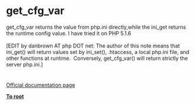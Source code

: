 # get_cfg_var




<div class="phpcode"><span class="html">
get_cfg_var returns the value from php.ini directly,while the ini_get returns&#xA0;&#xA0; the runtime config value. I have tried it on PHP 5.1.6
<br>
<br>[EDIT by danbrown AT php DOT net: The author of this note means that ini_get() will return values set by ini_set(), .htaccess, a local php.ini file, and other functions at runtime.&#xA0; Conversely, get_cfg_var() will return strictly the server php.ini.]</span>
</div>
  

#

[Official documentation page](https://www.php.net/manual/en/function.get-cfg-var.php)

**[To root](/README.md)**